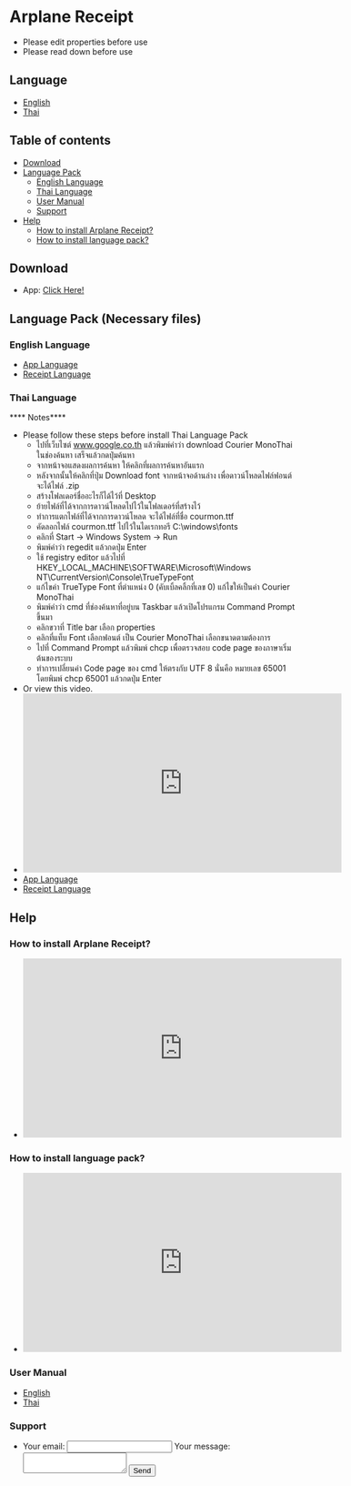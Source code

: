 # Arplane Receipt 
- Please edit properties before use
- Please read down before use
## Language
- [English](index.html)
- [Thai](th.html)
## Table of contents
- [Download](#download)
- [Language Pack](#language-pack-necessary-files)
  - [English Language](#english-language)
  - [Thai Language](#thai-language)
  - [User Manual](#user-manual)
  - [Support](#support)
-  [Help](#help)
   - [How to install Arplane Receipt?](#how-to-install-arplane-receipt)
   - [How to install language pack?](#how-to-install-language-pack)
## Download 
- App: [Click Here!](https://chayapholsmile.github.io/arplane-receipt-app/thanksfordownload-app.html)
## Language Pack (Necessary files)
### English Language
- [App Language](https://chayapholsmile.github.io/arplane-receipt-app/thanksfordownload-en-us.html)
- [Receipt Language](https://chayapholsmile.github.io/arplane-receipt-app/thanksfordownload-b-en-us.html)
### Thai Language
**** Notes****
- Please follow these steps before install Thai Language Pack
  - ไปที่เว็บไซต์ www.google.co.th แล้วพิมพ์คำว่า download Courier MonoThai ในช่องค้นหา เสร็จแล้วกดปุ่มค้นหา
  - จากหน้าจอแสดงผลการค้นหา ให้คลิกที่ผลการค้นหาอันแรก
  - หลังจากนั้นให้คลิกที่ปุ่ม Download font จากหน้าจอด้านล่าง เพื่อดาวน์โหลดไฟล์ฟอนต์ จะได้ไฟล์ .zip
  - สร้างโฟลเดอร์ชื่ออะไรก็ได้ไว้ที่ Desktop
  - ย้ายไฟล์ที่ได้จากการดาวน์โหลดไปไว้ในโฟลเดอร์ที่สร้างไว้
  - ทำการแตกไฟล์ที่ได้จากการดาวน์โหลด จะได้ไฟล์ที่ชื่อ courmon.ttf
  - คัดลอกไฟล์ courmon.ttf ไปไว้ในไดเรกทอรี C:\windows\fonts
  - คลิกที่ Start -> Windows System -> Run
  - พิมพ์คำว่า regedit แล้วกดปุ่ม Enter
  - ใช้ registry editor แล้วไปที่ HKEY_LOCAL_MACHINE\SOFTWARE\Microsoft\Windows NT\CurrentVersion\Console\TrueTypeFont
  - แก้ไขค่า TrueType Font ที่ตำแหน่ง 0 (คับเบิ้ลคลิ้กที่เลข 0) แก้ไขให้เป็นค่า Courier MonoThai
  -  พิมพ์คำว่า cmd ที่ช่องค้นหาที่อยู่บน Taskbar แล้วเปิดโปรแกรม Command Prompt ขึ้นมา
  -  คลิกขวาที่ Title bar เลือก properties
  -  คลิกที่แท็บ Font เลือกฟอนต์ เป็น Courier MonoThai เลือกขนาดตามต้องการ
  - ไปที่ Command Prompt แล้วพิมพ์ chcp เพื่อตรวจสอบ code page ของภาษาเริ่มต้นของระบบ
  - ทำการเปลี่ยนค่า Code page ของ cmd ให้ตรงกับ UTF 8 นั่นคือ หมายเลข 65001 โดยพิมพ์ chcp 65001 แล้วกดปุ่ม Enter
- Or view this video.
- <iframe width="560" height="315" src="https://www.youtube-nocookie.com/embed/REw_BlMMMm4?si=vC4RNQ_OvKaeEFIf&amp;controls=0" title="YouTube video player" frameborder="0" allow="accelerometer; autoplay; clipboard-write; encrypted-media; gyroscope; picture-in-picture; web-share" referrerpolicy="strict-origin-when-cross-origin" allowfullscreen></iframe>
- [App Language](https://chayapholsmile.github.io/arplane-receipt-app/thanksfordownload-th-th.html)
- [Receipt Language](https://chayapholsmile.github.io/arplane-receipt-app/thanksfordownload-b-th-th.html)
## Help
### How to install Arplane Receipt?
- <iframe width="560" height="315" src="https://www.youtube-nocookie.com/embed/iNoIkoLDoak?si=vC4RNQ_OvKaeEFIf&amp;controls=0" title="YouTube video player" frameborder="0" allow="accelerometer; autoplay; clipboard-write; encrypted-media; gyroscope; picture-in-picture; web-share" referrerpolicy="strict-origin-when-cross-origin" allowfullscreen></iframe>
### How to install language pack?
- <iframe width="560" height="315" src="https://www.youtube-nocookie.com/embed/e1FrNEYo6uU?si=vC4RNQ_OvKaeEFIf&amp;controls=0" title="YouTube video player" frameborder="0" allow="accelerometer; autoplay; clipboard-write; encrypted-media; gyroscope; picture-in-picture; web-share" referrerpolicy="strict-origin-when-cross-origin" allowfullscreen></iframe>
### User Manual
- [English](https://docs.google.com/document/d/1LRErTwookXXIPGnWYodACFOqNaN5BXk99lvyaWnHVSY/edit?usp=sharing)
- [Thai](https://docs.google.com/document/d/1IZmPnwkokvFqj5VZPzPIKiBmyXKj5lmWPnXyPv2fiPo/edit?usp=sharing)
### Support
- <form
  action="https://formspree.io/f/xoqgyrll"
  method="POST"
  >
  <label>
    Your email:
    <input type="email" name="email">
  </label>
  <label>
    Your message:
    <textarea name="message"></textarea>
  </label>
  <!-- your other form fields go here -->
  <button type="submit">Send</button>
</form>
